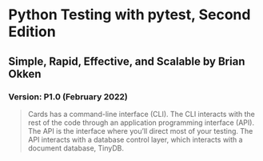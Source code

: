 # Python Testing with pytest, Second Edition
## Simple, Rapid, Effective, and Scalable by Brian Okken
### Version: P1.0 (February 2022)

> Cards has a command-line interface (CLI). The CLI interacts with the rest of the code through an application
> programming interface (API). The API is the interface where you’ll direct most of your testing. The API interacts with a database
> control layer, which interacts with a document database, TinyDB.
